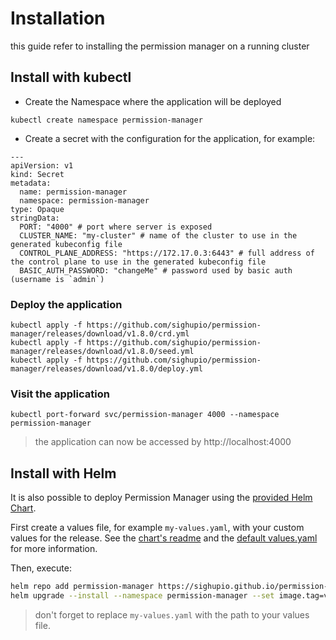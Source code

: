 # Installation

this guide refer to installing the permission manager on a running cluster

## Install with kubectl

- Create the Namespace where the application will be deployed

```
kubectl create namespace permission-manager
```
- Create a secret with the configuration for the application, for example:

```
---
apiVersion: v1
kind: Secret
metadata:
  name: permission-manager
  namespace: permission-manager
type: Opaque
stringData:
  PORT: "4000" # port where server is exposed
  CLUSTER_NAME: "my-cluster" # name of the cluster to use in the generated kubeconfig file
  CONTROL_PLANE_ADDRESS: "https://172.17.0.3:6443" # full address of the control plane to use in the generated kubeconfig file
  BASIC_AUTH_PASSWORD: "changeMe" # password used by basic auth (username is `admin`)
```
### Deploy the application
```
kubectl apply -f https://github.com/sighupio/permission-manager/releases/download/v1.8.0/crd.yml
kubectl apply -f https://github.com/sighupio/permission-manager/releases/download/v1.8.0/seed.yml
kubectl apply -f https://github.com/sighupio/permission-manager/releases/download/v1.8.0/deploy.yml
```

### Visit the application

`kubectl port-forward svc/permission-manager 4000 --namespace permission-manager`

> the application can now be accessed by http://localhost:4000

## Install with Helm
It is also possible to deploy Permission Manager using the [provided Helm Chart](/helm_chart).

First create a values file, for example `my-values.yaml`, with your custom values for the release. See the [chart's readme](/helm_chart/README.md) and the [default values.yaml](/helm_chart/values.yaml) for more information.

Then, execute:

```bash
helm repo add permission-manager https://sighupio.github.io/permission-manager
helm upgrade --install --namespace permission-manager --set image.tag=v1.8.0 --values my-values.yaml permission-manager permission-manager/permission-manager
```

> don't forget to replace `my-values.yaml` with the path to your values file.

